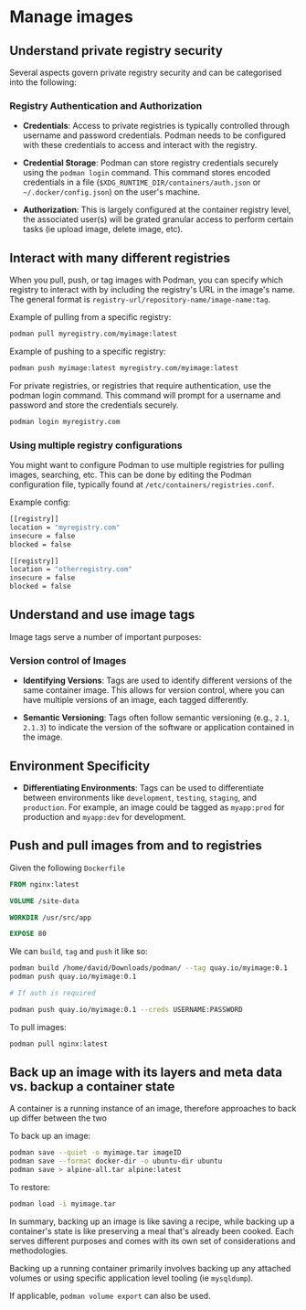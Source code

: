 # Manage images

## Understand private registry security

Several aspects govern private registry security and can be categorised into the following:

### Registry Authentication and Authorization

* **Credentials**: Access to private registries is typically controlled through username and password credentials. Podman needs to be configured with these credentials to access and interact with the registry.

* **Credential Storage**: Podman can store registry credentials securely using the `podman login` command. This command stores encoded credentials in a file (`$XDG_RUNTIME_DIR/containers/auth.json` or `~/.docker/config.json`) on the user's machine.

* **Authorization**: This is largely configured at the container registry level, the associated user(s) will be grated granular access to perform certain tasks (ie upload image, delete image, etc).

## Interact with many different registries

When you pull, push, or tag images with Podman, you can specify which registry to interact with by including the registry's URL in the image's name. The general format is `registry-url/repository-name/image-name:tag`.

Example of pulling from a specific registry:

```bash
podman pull myregistry.com/myimage:latest
```

Example of pushing to a specific registry:

```bash
podman push myimage:latest myregistry.com/myimage:latest
```

For private registries, or registries that require authentication, use the podman login command. This command will prompt for a username and password and store the credentials securely.

```bash
podman login myregistry.com
```

### Using multiple registry configurations

You might want to configure Podman to use multiple registries for pulling images, searching, etc. This can be done by editing the Podman configuration file, typically found at `/etc/containers/registries.conf`.

Example config:

```bash
[[registry]]
location = "myregistry.com"
insecure = false
blocked = false

[[registry]]
location = "otherregistry.com"
insecure = false
blocked = false
```

## Understand and use image tags

Image tags serve a number of important purposes:

### Version control of Images

* **Identifying Versions**: Tags are used to identify different versions of the same container image. This allows for version control, where you can have multiple versions of an image, each tagged differently.

* **Semantic Versioning**: Tags often follow semantic versioning (e.g., `2.1`, `2.1.3`) to indicate the version of the software or application contained in the image.

## Environment Specificity

* **Differentiating Environments**: Tags can be used to differentiate between environments like `development`, `testing`, `staging`, and `production`. For example, an image could be tagged as `myapp:prod` for production and `myapp:dev` for development.

## Push and pull images from and to registries

Given the following `Dockerfile`

```dockerfile
FROM nginx:latest

VOLUME /site-data

WORKDIR /usr/src/app

EXPOSE 80
```

We can `build`, `tag` and `push` it like so:

```bash
podman build /home/david/Downloads/podman/ --tag quay.io/myimage:0.1
podman push quay.io/myimage:0.1

# If auth is required

podman push quay.io/myimage:0.1 --creds USERNAME:PASSWORD
```

To pull images:

```bash
podman pull nginx:latest
```

## Back up an image with its layers and meta data vs. backup a container state

A container is a running instance of an image, therefore approaches to back up differ between the two

To back up an image:

```bash
podman save --quiet -o myimage.tar imageID
podman save --format docker-dir -o ubuntu-dir ubuntu
podman save > alpine-all.tar alpine:latest
```

To restore:

```bash
podman load -i myimage.tar
```

In summary, backing up an image is like saving a recipe, while backing up a container's state is like preserving a meal that's already been cooked. Each serves different purposes and comes with its own set of considerations and methodologies.

Backing up a running container primarily involves backing up any attached volumes or using specific application level tooling (ie `mysqldump`).

If applicable, `podman volume export` can also be used.
